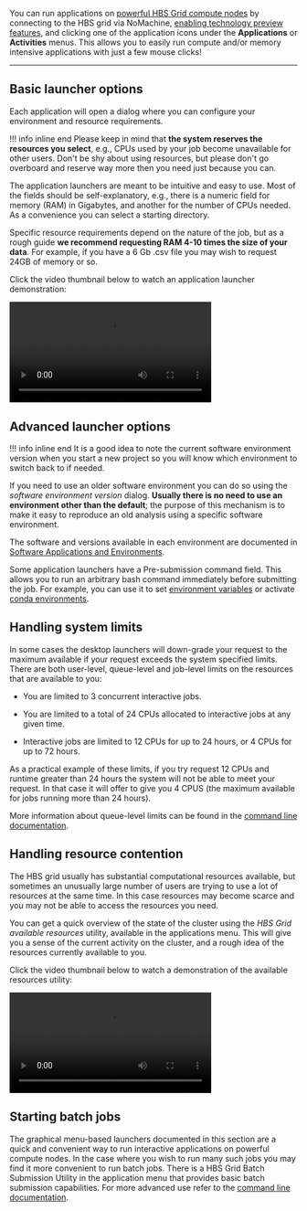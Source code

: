 You can run applications on [powerful HBS Grid compute
nodes](https://www.hbs.edu/research-computing-services/resources/compute-cluster/)
by connecting to the HBS grid via NoMachine, [enabling technology
preview features](quickstart.md), and clicking one of the application
icons under the **Applications** or **Activities** menus. This allows you to
easily run compute and/or memory intensive applications with just a
few mouse clicks!

---

## Basic launcher options

Each application will open a dialog where you can configure your
environment and resource requirements.

!!! info inline end
    Please keep in mind that **the system reserves the resources you select**,
    e.g., CPUs used by your job become unavailable for other users. Don't
    be shy about using resources, but please don't go overboard and
    reserve way more then you need just because you can.


The application launchers are meant to be intuitive and easy to use.
Most of the fields should be self-explanatory, e.g., there is a
numeric field for memory (RAM) in Gigabytes, and another for the
number of CPUs needed. As a convenience you can select a starting
directory.

Specific resource requirements depend on the nature of the job, but as
a rough guide **we recommend requesting RAM 4-10 times the size of your data**. 
For example, if you have a 6 Gb .csv file you may wish to
request 24GB of memory or so. 

Click the video thumbnail below to watch an application launcher
demonstration:

<video width="70%" controls>
  <source src="../media/launchers.webm" type="video/webm">
Your browser does not support the video tag.
</video>

## Advanced launcher options

!!! info inline end
    It is a good idea to note the current software environment version when you
    start a new project so you will know which environment to switch back
    to if needed.

If you need to use an older software environment you can do so using
the *software environment version* dialog. **Usually there is no need to
use an environment other than the default**; the purpose of this
mechanism is to make it easy to reproduce an old analysis using a
specific software environment. 

The software and versions available in each environment are
documented in [Software Applications and
Environments](environments.md). 

Some application launchers have a Pre-submission command field. This
allows you to run an arbitrary bash command immediately before
submitting the job. For example, you can use it to set [environment
variables](https://www.redhat.com/sysadmin/linux-environment-variables)
or activate [conda environments](https://docs.conda.io/en/latest/).

## Handling system limits

In some cases the desktop launchers will down-grade your request to the
maximum available if your request exceeds the system specified limits.
There are both user-level, queue-level and job-level limits on the resources that are available to you:

-   You are limited to
    3 concurrent interactive jobs.

-   You are limited to a total of
    24 CPUs allocated to interactive jobs at any given time.

-   Interactive jobs are limited to 12 CPUs for up to 24 hours, or 4
    CPUs for up to 72 hours.

As a practical example of these limits, if you try request 12 CPUs and
runtime greater than 24 hours the system will not be able to meet your
request. In that case it will offer to give you 4 CPUS (the maximum
available for jobs running more than 24 hours).

More information about queue-level limits can be found in the [command line
documentation](commandline.md#queue-characteristics).

## Handling resource contention
The HBS grid usually has substantial computational resources available,
but sometimes an unusually large number of users are trying to use a lot
of resources at the same time. In this case resources may become scarce
and you may not be able to access the resources you need.

You can get a quick overview of the state of the cluster using the 
*HBS Grid available resources* utility, available in the applications menu.
This will give you a sense of the current activity on the cluster, and a
rough idea of the resources currently available to you.

Click the video thumbnail below to watch a demonstration of the
available resources utility:

<video width="70%" controls>
  <source src="../media/jobfail.webm" type="video/webm">
Your browser does not support the video tag.
</video>

## Starting batch jobs

The graphical menu-based launchers documented in this section are a
quick and convenient way to run interactive applications on powerful
compute nodes. In the case where you wish to run many such jobs you
may find it more convenient to run batch jobs. There is a HBS Grid
Batch Submission Utility in the application menu that provides basic
batch submission capabilities. For more advanced use refer to the
[command line documentation](commandline.md).
